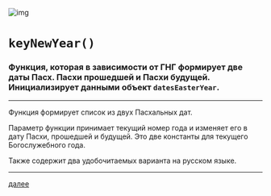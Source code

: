 ![img](https://1.bp.blogspot.com/-n0ZBjuWmwLQ/Xc6iV-a-leI/AAAAAAAAEpY/GfFLh4zb06QPfJqAXseQOBJD37of11VywCLcBGAsYHQ/s320/007.png "007")

# `keyNewYear()`

### Функция, которая в зависимости от ГНГ формирует две даты Пасх. Пасхи прошедшей и Пасхи будущей. Инициализирует данными объект `datesEasterYear`.


---

Функция формирует список из двух Пасхальных дат.

Параметр функции принимает текущий номер года и изменяет его в дату Пасхи, прошедшей и будущей. Это две константы для текущего Богослужебного года.

Также содержит два удобочитаемых варианта на русском языке.








---

[далее](008.html)

<br>

